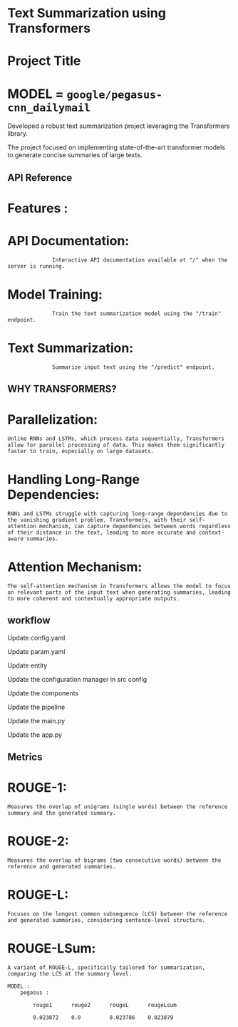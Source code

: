 # Text Summarization using Transformers

# Project Title
# MODEL = `google/pegasus-cnn_dailymail`

Developed a robust text summarization project leveraging the Transformers library. 

The project focused on implementing state-of-the-art transformer models to generate concise summaries of large texts.


## API Reference
# Features :


# API Documentation: 
                  Interactive API documentation available at "/" when the server is running.


# Model Training: 
                  Train the text summarization model using the "/train" endpoint.


# Text Summarization: 
                  Summarize input text using the "/predict" endpoint.

## WHY TRANSFORMERS?
# Parallelization: 
	Unlike RNNs and LSTMs, which process data sequentially, Transformers allow for parallel processing of data. This makes them significantly faster to train, especially on large datasets.

# Handling Long-Range Dependencies: 
	RNNs and LSTMs struggle with capturing long-range dependencies due to the vanishing gradient problem. Transformers, with their self-attention mechanism, can capture dependencies between words regardless of their distance in the text, leading to more accurate and context-aware summaries.

# Attention Mechanism: 
	The self-attention mechanism in Transformers allows the model to focus on relevant parts of the input text when generating summaries, leading to more coherent and contextually appropriate outputs.

## workflow

Update config.yaml

Update param.yaml

Update entity

Update the configuration manager in src config

Update the components

Update the pipeline

Update the main.py

Update the app.py

## Metrics
# ROUGE-1: 
	Measures the overlap of unigrams (single words) between the reference summary and the generated summary.

# ROUGE-2: 
	Measures the overlap of bigrams (two consecutive words) between the reference and generated summaries.

# ROUGE-L: 
	Focuses on the longest common subsequence (LCS) between the reference and generated summaries, considering sentence-level structure.

# ROUGE-LSum: 
	A variant of ROUGE-L, specifically tailored for summarization, comparing the LCS at the summary level.

    MODEL :
        pegasus :

            rouge1	    rouge2	    rougeL	    rougeLsum

	        0.023872	0.0	        0.023786	0.023879

